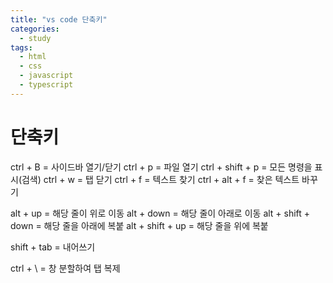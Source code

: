 ```yaml
---
title: "vs code 단축키"
categories:
  - study
tags:
  - html
  - css
  - javascript
  - typescript
---
```


# 단축키

ctrl + B = 사이드바 열기/닫기
ctrl + p = 파일 열기
ctrl + shift + p = 모든 명령을 표시(검색)
ctrl + w = 탭 닫기
ctrl + f = 텍스트 찾기
ctrl + alt + f = 찾은 텍스트 바꾸기

alt + up = 해당 줄이 위로 이동
alt + down = 해당 줄이 아래로 이동
alt + shift + down = 해당 줄을 아래에 복붙
alt + shift + up = 해당 줄을 위에 복붙

shift + tab = 내어쓰기

ctrl + \ = 창 분할하여 탭 복제